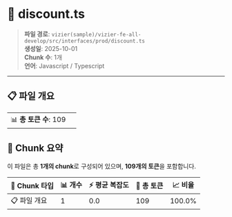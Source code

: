 # 📄 discount.ts

> **파일 경로**: `vizier(sample)/vizier-fe-all-develop/src/interfaces/prod/discount.ts`  
> **생성일**: 2025-10-01  
> **Chunk 수**: 1개  
> **언어**: Javascript / Typescript
---


## 📋 파일 개요

| | |
|--|--|
| 📊 **총 토큰 수**: 109 |  |






## 🧩 Chunk 요약

이 파일은 총 **1개의 chunk**로 구성되어 있으며, **109개의 토큰**을 포함합니다.

| 🧩 Chunk 타입 | 📊 개수 | ⚡ 평균 복잡도 | 📝 총 토큰 | 📈 비율 |
|---------------|--------|-------------|----------|--------|
| 📋 파일 개요 | 1 | 0.0 | 109 | 100.0% |

